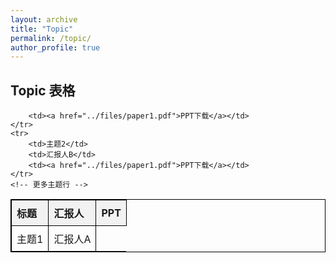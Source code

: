 ```yaml
---
layout: archive
title: "Topic"
permalink: /topic/
author_profile: true
---
```

<html>
<html lang="en">
<head>
    <meta charset="UTF-8">
    <title>Topic Table</title>
    <style>
        table {
            width: 100%;
            border-collapse: collapse;
        }
        table, th, td {
            border: 1px solid black;
        }
        th, td {
            padding: 8px;
            text-align: left;
        }
        th {
            background-color: #f2f2f2;
        }
    </style>
</head>
<body>

<h2>Topic 表格</h2>
<table>
    <tr>
        <th>标题</th>
        <th>汇报人</th>
        <th>PPT</th>
    </tr>
    <tr>
        <td>主题1</td>
        <td>汇报人A</td>
      
        <td><a href="../files/paper1.pdf">PPT下载</a></td>
    </tr>
    <tr>
        <td>主题2</td>
        <td>汇报人B</td>
        <td><a href="../files/paper1.pdf">PPT下载</a></td>
    </tr>
    <!-- 更多主题行 -->
</table>

</body>
</html>
